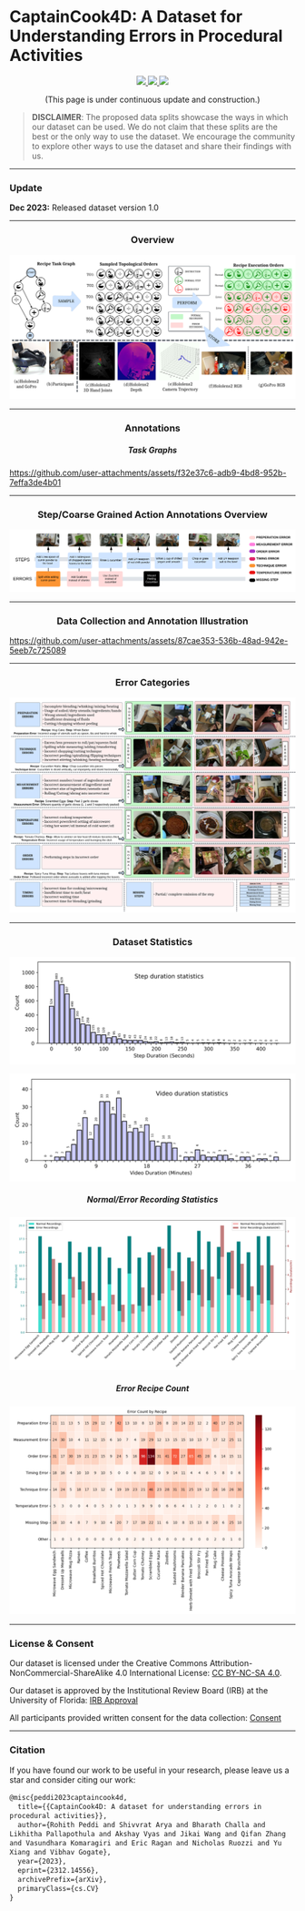 # CaptainCook4D: A Dataset for Understanding Errors in Procedural Activities

<div align=center>
  <a src="https://img.shields.io/badge/project-website-green" href="https://captaincook4d.github.io/captain-cook/">
    <img src="https://img.shields.io/badge/project-website-green">
  </a>
  <a src="https://img.shields.io/badge/paper-arxiv-red" href="https://arxiv.org/abs/2312.14556">
    <img src="https://img.shields.io/badge/paper-arxiv-red">
  </a>
  <a src="https://img.shields.io/badge/bibtex-citation-blue" href="https://captaincook4d.github.io/captain-cook/#citation">
    <img src="https://img.shields.io/badge/bibtex-citation-blue">
  </a> 
</div>

<p align="center">
  (This page is under continuous update and construction.)
</p>


> **DISCLAIMER**: The proposed data splits showcase the ways in which our dataset can be used. We do not claim that these splits are the best or the only way to use the dataset. 
> We encourage the community to explore other ways to use the dataset and share their findings with us.


----

<div>
    <h3>Update</h3>
</div> 


**Dec 2023:** Released dataset version 1.0

----

<div align="center">
    <h3>Overview</h3>
</div> 

![Overview](https://raw.githubusercontent.com/CaptainCook4D/captain-cook/main/static/images/TitleImage.svg)

----

<div align="center">
    <h3>Annotations</h3>
</div> 

<div align="center">
    <h5>Task Graphs</h5>
</div>

https://github.com/user-attachments/assets/f32e37c6-adb9-4bd8-952b-7effa3de4b01

----

<div align="center">
    <h3>Step/Coarse Grained Action Annotations Overview</h3>
</div>

![Annotation Overview](https://raw.githubusercontent.com/CaptainCook4D/captain-cook/main/static/images/RecipeTimeline.svg)

----

<div align="center">
    <h3>Data Collection and Annotation Illustration</h3>
</div>

https://github.com/user-attachments/assets/87cae353-536b-48ad-942e-5eeb7c725089

----

<div align="center">
    <h3>Error Categories</h3>
</div>

![Error Categories](https://raw.githubusercontent.com/CaptainCook4D/captain-cook/main/static/images/ErrorCategories.svg)

----

<div align="center">
    <h3>Dataset Statistics</h3>
</div>

![Step Duration Statistics](https://raw.githubusercontent.com/CaptainCook4D/captain-cook/main/static/images/StepDurationStatistics.svg)


![Video Duration Statistics](https://raw.githubusercontent.com/CaptainCook4D/captain-cook/main/static/images/VideoDurationStatistics.svg)

<div align="center">
    <h5>Normal/Error Recording Statistics</h5>
</div>

![NormalErrorRecordingStatistics](https://raw.githubusercontent.com/CaptainCook4D/captain-cook/main/static/images/NormalErrorRecordingStatistics.png)

<div align="center">
    <h5>Error Recipe Count</h5>
</div>

![ErrorRecipeCount](https://raw.githubusercontent.com/CaptainCook4D/captain-cook/main/static/images/ErrorRecipeCount.png)


----

<div>
    <h3>License & Consent</h3>
</div>

Our dataset is licensed under the Creative Commons Attribution-NonCommercial-ShareAlike 4.0 International License: [CC BY-NC-SA 4.0](https://creativecommons.org/licenses/by-nc-sa/4.0/).

Our dataset is approved by the Institutional Review Board (IRB) at the University of Florida: [IRB Approval](https://utdallas.box.com/s/mplxyvsowyay1lr048bur9habarjgkt9) 

All participants provided written consent for the data collection: [Consent](https://utdallas.box.com/s/2qkvsgrn8gfs66o8ha8hnee011t03yl2)

----


<div>
    <h3>Citation</h3>
</div>

If you have found our work to be useful in your research, please leave us a star and consider citing our work:

```
@misc{peddi2023captaincook4d,
  title={{CaptainCook4D: A dataset for understanding errors in procedural activities}}, 
  author={Rohith Peddi and Shivvrat Arya and Bharath Challa and Likhitha Pallapothula and Akshay Vyas and Jikai Wang and Qifan Zhang and Vasundhara Komaragiri and Eric Ragan and Nicholas Ruozzi and Yu Xiang and Vibhav Gogate},
  year={2023},
  eprint={2312.14556},
  archivePrefix={arXiv},
  primaryClass={cs.CV}
}
```

